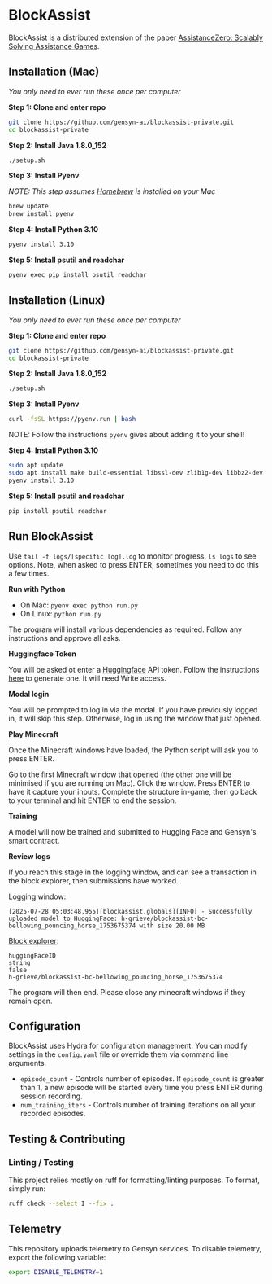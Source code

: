 # BlockAssist

BlockAssist is a distributed extension of the paper [AssistanceZero: Scalably Solving Assistance Games](https://arxiv.org/abs/2504.07091).

## Installation (Mac)

*You only need to ever run these once per computer*

**Step 1: Clone and enter repo**

```bash
git clone https://github.com/gensyn-ai/blockassist-private.git
cd blockassist-private
```

**Step 2: Install Java 1.8.0_152**

```bash
./setup.sh
```

**Step 3: Install Pyenv**

*NOTE: This step assumes [Homebrew](https://brew.sh/) is installed on your Mac*

```bash
brew update
brew install pyenv
```

**Step 4: Install Python 3.10**

```bash
pyenv install 3.10
```

**Step 5: Install psutil and readchar**

```bash
pyenv exec pip install psutil readchar
```

## Installation (Linux)

*You only need to ever run these once per computer*

**Step 1: Clone and enter repo**

```bash
git clone https://github.com/gensyn-ai/blockassist-private.git
cd blockassist-private
```

**Step 2: Install Java 1.8.0_152**

```bash
./setup.sh
```

**Step 3: Install Pyenv**

```bash
curl -fsSL https://pyenv.run | bash
```

NOTE: Follow the instructions `pyenv` gives about adding it to your shell!

**Step 4: Install Python 3.10**

```bash
sudo apt update
sudo apt install make build-essential libssl-dev zlib1g-dev libbz2-dev libreadline-dev libsqlite3-dev curl git libncursesw5-dev xz-utils tk-dev libxml2-dev libxmlsec1-dev libffi-dev liblzma-dev # Dependencies for Python installation
pyenv install 3.10
```

**Step 5: Install psutil and readchar**

```bash
pip install psutil readchar
```

## Run BlockAssist

Use `tail -f logs/[specific log].log` to monitor progress. `ls logs` to see options. Note, when asked to press ENTER, sometimes you need to do this a few times.

**Run with Python**

* On Mac: `pyenv exec python run.py`
* On Linux: `python run.py`

The program will install various dependencies as required. Follow any instructions and approve all asks.

**Huggingface Token**

You will be asked ot enter a [Huggingface](https://huggingface.co) API token. Follow the instructions [here](https://huggingface.co/docs/hub/en/security-tokens) to generate one. It will need Write access.

**Modal login**

You will be prompted to log in via the modal. If you have previously logged in, it will skip this step. Otherwise, log in using the window that just opened.

**Play Minecraft**

Once the Minecraft windows have loaded, the Python script will ask you to press ENTER.

Go to the first Minecraft window that opened (the other one will be minimised if you are running on Mac). Click the window. Press ENTER to have it capture your inputs. Complete the structure in-game, then go back to your terminal and hit ENTER to end the session.

**Training**

A model will now be trained and submitted to Hugging Face and Gensyn's smart contract.

**Review logs**

If you reach this stage in the logging window, and can see a transaction in the block explorer, then submissions have worked.

Logging window:

```
[2025-07-28 05:03:48,955][blockassist.globals][INFO] - Successfully uploaded model to HuggingFace: h-grieve/blockassist-bc-bellowing_pouncing_horse_1753675374 with size 20.00 MB
```

[Block explorer](https://gensyn-testnet.explorer.alchemy.com/address/0xE2070109A0C1e8561274E59F024301a19581d45c?tab=logs):

```
huggingFaceID
string
false
h-grieve/blockassist-bc-bellowing_pouncing_horse_1753675374
```

The program will then end. Please close any minecraft windows if they remain open.


## Configuration

BlockAssist uses Hydra for configuration management. You can modify settings in the `config.yaml` file or override them via command line arguments.

- `episode_count` - Controls number of episodes. If `episode_count` is greater than 1, a new episode will be started every time you press ENTER during session recording.
- `num_training_iters` - Controls number of training iterations on all your recorded episodes.

## Testing & Contributing

### Linting / Testing

This project relies mostly on ruff for formatting/linting purposes. To format, simply run:

```bash
ruff check --select I --fix .
```

## Telemetry

This repository uploads telemetry to Gensyn services. To disable telemetry, export the following variable:

```bash
export DISABLE_TELEMETRY=1
```
